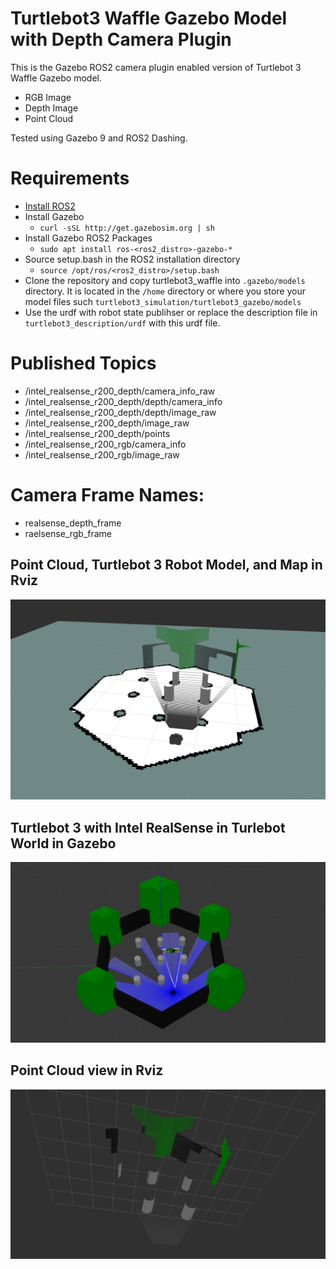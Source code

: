 # Turtlebot3 Waffle Gazebo Model with Depth Camera Plugin
This is the Gazebo ROS2 camera plugin enabled version of Turtlebot 3 Waffle Gazebo model.

- RGB Image
- Depth Image
- Point Cloud

Tested using Gazebo 9 and ROS2 Dashing.

# Requirements

- [Install ROS2](https://index.ros.org/doc/ros2/Installation/Dashing/)
- Install Gazebo
    - ```curl -sSL http://get.gazebosim.org | sh```
- Install Gazebo ROS2 Packages
    - ```sudo apt install ros-<ros2_distro>-gazebo-*```
- Source setup.bash in the ROS2 installation directory
    - ```source /opt/ros/<ros2_distro>/setup.bash```
- Clone the repository and copy turtlebot3_waffle into ```.gazebo/models``` directory. It is located in the ```/home``` directory or where you store your model files such ```turtlebot3_simulation/turtlebot3_gazebo/models```
- Use the urdf with robot state publihser or replace the description file in ```turtlebot3_description/urdf``` with this urdf file.

# Published Topics

- /intel_realsense_r200_depth/camera_info_raw
- /intel_realsense_r200_depth/depth/camera_info
- /intel_realsense_r200_depth/depth/image_raw
- /intel_realsense_r200_depth/image_raw
- /intel_realsense_r200_depth/points
- /intel_realsense_r200_rgb/camera_info
- /intel_realsense_r200_rgb/image_raw

# Camera Frame Names: 

- realsense_depth_frame
- raelsense_rgb_frame

## Point Cloud, Turtlebot 3 Robot Model, and Map in Rviz
![gz_realsense.png](https://github.com/mlherd/ros2_turtlebot3_waffle_intel_realsense/blob/master/pics/rviz_map_point_cloud.png?raw=true)

## Turtlebot 3 with Intel RealSense in Turlebot World in Gazebo
![gz_realsense.png](https://raw.githubusercontent.com/mlherd/ros2_turtlebot3_waffle_intel_realsense/master/pics/gz_realsense.png)

## Point Cloud view in Rviz
![gz_realsense.png](https://raw.githubusercontent.com/mlherd/ros2_turtlebot3_waffle_intel_realsense/master/pics/rviz_point_cloud.png)
